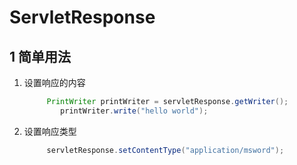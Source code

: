 # ServletResponse

## 1 简单用法

1. 设置响应的内容

   ```java
   		PrintWriter printWriter = servletResponse.getWriter();
           printWriter.write("hello world");
   ```

2. 设置响应类型

   ```java
   		servletResponse.setContentType("application/msword");
   ```

   

